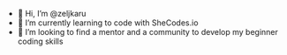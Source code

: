 - 👋 Hi, I’m @zeljkaru
- 🌱 I’m currently learning to code with SheCodes.io
- 💞️ I’m looking to find a mentor and a community to develop my beginner coding skills

<!---
zeljkaru/zeljkaru is a ✨ special ✨ repository because its `README.md` (this file) appears on your GitHub profile.
You can click the Preview link to take a look at your changes.
--->
